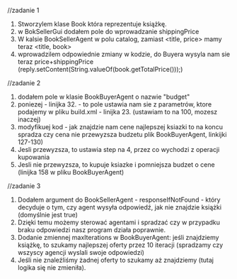 //zadanie 1
1. Stworzylem klase Book która reprezentuje książkę.
2. w BokSellerGui dodałem pole do wprowadzanie shippingPrice
3. W kalsie BookSellerAgent w polu catalog, zamiast <title, price> mamy teraz <title, book>
4. wprowadzilem odpowiednie zmiany w kodzie, do Buyera wysyla nam sie teraz price+shippingPrice (reply.setContent(String.valueOf(book.getTotalPrice()));)

//zadanie 2
1. dodałem pole w klasie BookBuyerAgent o nazwie "budget"
2. poniezej - linijka 32. - to pole ustawia nam sie z parametrów, ktore podajemy w pliku build.xml - linijka 23. (ustawiam to na 100, mozesz inaczej)
3. modyfikuej kod - jak znajdzie nam cene najlepszej ksiazki to na koncu spradza czy cena nie przewyzsza budzetu plik BookBuyerAgent, linkijki 127-130)
4. Jesli przewyzsza, to ustawia step na 4, przez co wychodzi z operacji kupowania
5. Jesli nie przewyzsza, to kupuje ksiazke i pomniejsza budzet o cene (linijka 158 w pliku BookBuyerAgent)

//zadanie 3
1. Dodałem argument do BookSellerAgent - responseIfNotFound - który decyduje o tym, czy agent wysyła odpowiedź, jak nie znajdzie książki (domyślnie jest true)
2. Dzięki temu możemy sterować agentami i spradzać czy w przypadku braku odpowiedzi nasz program działa poprawnie.
3. Dodanie zmiennej maxIterations w BookBuyerAgent: jeśli znajdziemy książkę, to szukamy najlepszej oferty przez 10 iteracji (spradzamy czy wszyscy agencji wyslali swoje odpowiedzi)
4. Jeśli nie znaleźliśmy żadnej oferty to szukamy aż znajdziemy (tutaj logika się nie zmieniła).
